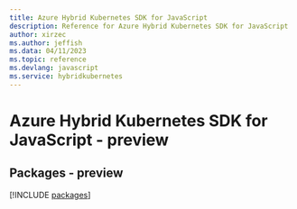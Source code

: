 ```yaml
---
title: Azure Hybrid Kubernetes SDK for JavaScript
description: Reference for Azure Hybrid Kubernetes SDK for JavaScript
author: xirzec
ms.author: jeffish
ms.data: 04/11/2023
ms.topic: reference
ms.devlang: javascript
ms.service: hybridkubernetes
---
```

# Azure Hybrid Kubernetes SDK for JavaScript - preview
## Packages - preview
[!INCLUDE [packages](hybrid-kubernetes-index.md)]
